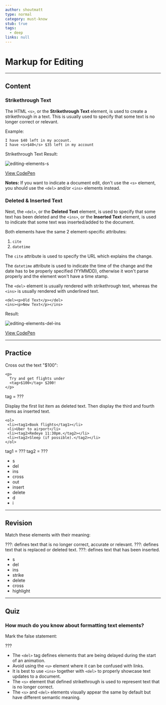 ```yaml
---
author: shoutmatt
type: normal
category: must-know
stub: true
tags:
  - deep
links: null
---
```


# Markup for Editing


---

## Content

### Strikethrough Text

The HTML `<s>`,  or the **Strikethrough Text** element, is used to create a strikethrough in a text. This is usually used to specify that some text is no longer correct or relevant.

Example:

```plain-text
I have $40 left in my account.
I have <s>$40</s> $35 left in my account
```

Strikethrough Text Result:

![editing-elements-s](https://img.enkipro.com/29c16ad8b52b7a27bd7837d87d7878ec.png)

[View CodePen](https://codepen.io/enkidevs/pen/LBxVxz)

**Notes:** If you want to indicate a document edit, don't use the `<s>` element, you should use the `<del>` and/or `<ins>` elements instead.

### Deleted & Inserted Text

Next, the `<del>`, or the **Deleted Text** element, is used to specify that some text has been deleted and the `<ins>`, or the **Inserted Text** element, is used to indicate that some text was inserted/added to the document.

Both elements have the same 2 element-specific attributes:

1. `cite`
2. `datetime`

The `cite` attribute is used to specify the URL which explains the change.

The `datetime` attribute is used to indicate the time of the change and the date has to be properly specified (YYMMDD), otherwise it won't parse properly and the element won't have a time stamp.

The `<del>` element is usually rendered with strikethrough text, whereas the `<ins>` is usually rendered with underlined text.

```plain-text
<del><p>Old Text</p></del>
<ins><p>New Text</p></ins>
```

Result:

![editing-elements-del-ins](https://img.enkipro.com/aab667522a633fb9e6f77d422138022a.png)

[View CodePen](https://codepen.io/enkidevs/pen/ejgNyd)


---

## Practice

Cross out the text "$100":

```plain-text
<p>
  Try and get flights under
  <tag>$100</tag> $200!
</p>
```

tag = ???

Display the first list item as deleted text.
Then display the third and fourth items as inserted text.

```plain-text
<ol>
 <li><tag1>Book flights</tag1></li>
 <li>Uber to airport</li>
 <li><tag2>Redeye 11:30pm.</tag2></li>
 <li><tag2>Sleep (if possible).</tag2></li>
</ol>
```

tag1 = ???
tag2 = ???

- s
- del
- ins
- cross
- out
- insert
- delete
- d
- i


---

## Revision

Match these elements with their meaning:

???: defines text that is no longer correct, accurate or relevant.
???: defines text that is replaced or deleted text.
???: defines text that has been inserted.

- s
- del
- ins
- strike
- delete
- cross
- highlight


---

## Quiz

### How much do you know about formatting text elements?


Mark the false statement:

???

- The `<del>` tag defines elements that are being delayed during the start of an animation.
- Avoid using the `<u>` element where it can be confused with links.
- It is best to use `<ins>` together with `<del>` to properly showcase text updates to a document.
- The `<s>` element that defined strikethrough is used to represent text that is no longer correct.
- The `<s>` and `<del>` elements visually appear the same by default but have different semantic meaning.
 
